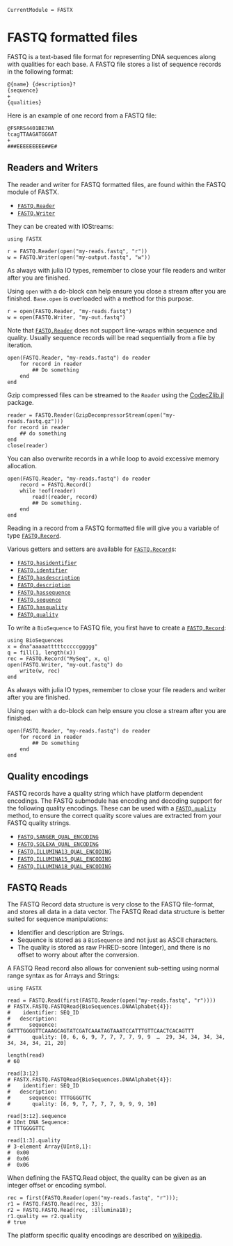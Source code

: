 ```@meta
CurrentModule = FASTX
```

# FASTQ formatted files

FASTQ is a text-based file format for representing DNA sequences along with
qualities for each base.
A FASTQ file stores a list of sequence records in the following format:

```
@{name} {description}?
{sequence}
+
{qualities}
```

Here is an example of one record from a FASTQ file:

```
@FSRRS4401BE7HA
tcagTTAAGATGGGAT
+
###EEEEEEEEE##E#
```

## Readers and Writers

The reader and writer for FASTQ formatted files, are found within the
FASTQ module of FASTX.

- [`FASTQ.Reader`](@ref)
- [`FASTQ.Writer`](@ref)

They can be created with IOStreams:

```jlcon
using FASTX

r = FASTQ.Reader(open("my-reads.fastq", "r"))
w = FASTQ.Writer(open("my-output.fastq", "w"))
```

As always with julia IO types, remember to close your file readers and writer
after you are finished.

Using `open` with a do-block can help ensure you close a stream after you are
finished. `Base.open` is overloaded with a method for this purpose.

```jlcon
r = open(FASTQ.Reader, "my-reads.fastq")
w = open(FASTQ.Writer, "my-out.fastq")
```

Note that [`FASTQ.Reader`](@ref) does not support line-wraps within sequence and quality.
Usually sequence records will be read sequentially from a file by iteration.

```jlcon
open(FASTQ.Reader, "my-reads.fastq") do reader
    for record in reader
        ## Do something
    end
end
```

Gzip compressed files can be streamed to the `Reader`
using the [CodecZlib.jl](https://github.com/JuliaIO/CodecZlib.jl) package.

```jlcon
reader = FASTQ.Reader(GzipDecompressorStream(open("my-reads.fastq.gz")))
for record in reader
    ## do something
end
close(reader)
```

You can also overwrite records in a while loop to avoid excessive memory allocation.

```jlcon
open(FASTQ.Reader, "my-reads.fastq") do reader
    record = FASTQ.Record()
    while !eof(reader)
        read!(reader, record)
        ## Do something.
    end
end
```

Reading in a record from a FASTQ formatted file will give you a variable of
type [`FASTQ.Record`](@ref).

Various getters and setters are available for [`FASTQ.Record`](@ref)s:

- [`FASTQ.hasidentifier`](@ref)
- [`FASTQ.identifier`](@ref)
- [`FASTQ.hasdescription`](@ref)
- [`FASTQ.description`](@ref)
- [`FASTQ.hassequence`](@ref)
- [`FASTQ.sequence`](@ref)
- [`FASTQ.hasquality`](@ref)
- [`FASTQ.quality`](@ref)

To write a `BioSequence` to FASTQ file, you first have to create a [`FASTQ.Record`](@ref):

```jlcon
using BioSequences
x = dna"aaaaatttttcccccggggg"
q = fill(1, length(x))
rec = FASTQ.Record("MySeq", x, q)
open(FASTQ.Writer, "my-out.fastq") do
    write(w, rec)
end
```

As always with julia IO types, remember to close your file readers and writer
after you are finished.

Using `open` with a do-block can help ensure you close a stream after you are
finished.

```jlcon
open(FASTQ.Reader, "my-reads.fastq") do reader
    for record in reader
        ## Do something
    end
end
```

## Quality encodings

FASTQ records have a quality string which have platform dependent encodings.
The FASTQ submodule has encoding and decoding support for the following
quality encodings. These can be used with a [`FASTQ.quality`](@ref) method, to
ensure the correct quality score values are extracted from your FASTQ quality
strings.

- [`FASTQ.SANGER_QUAL_ENCODING`](@ref)
- [`FASTQ.SOLEXA_QUAL_ENCODING`](@ref)
- [`FASTQ.ILLUMINA13_QUAL_ENCODING`](@ref)
- [`FASTQ.ILLUMINA15_QUAL_ENCODING`](@ref)
- [`FASTQ.ILLUMINA18_QUAL_ENCODING`](@ref)

## FASTQ Reads

The FASTQ Record data structure is very close to the FASTQ file-format, and stores all data in a data vector.
The FASTQ Read data structure is better suited for sequence manipulations:

- Identifier and description are Strings.
- Sequence is stored as a `BioSequence` and not just as ASCII characters.
- The quality is stored as raw PHRED-score (Integer), and there is no offset to worry about after the conversion.

A FASTQ Read record also allows for convenient sub-setting using normal range syntax as for Arrays and Strings:

```jlcon
using FASTX

read = FASTQ.Read(first(FASTQ.Reader(open("my-reads.fastq", "r"))))
# FASTX.FASTQ.FASTQRead{BioSequences.DNAAlphabet{4}}:
#    identifier: SEQ_ID
#   description: 
#      sequence: GATTTGGGGTTCAAAGCAGTATCGATCAAATAGTAAATCCATTTGTTCAACTCACAGTTT
#       quality: [0, 6, 6, 9, 7, 7, 7, 7, 9, 9  …  29, 34, 34, 34, 34, 34, 34, 34, 21, 20]

length(read)
# 60

read[3:12]
# FASTX.FASTQ.FASTQRead{BioSequences.DNAAlphabet{4}}:
#    identifier: SEQ_ID
#   description: 
#      sequence: TTTGGGGTTC
#       quality: [6, 9, 7, 7, 7, 7, 9, 9, 9, 10]

read[3:12].sequence
# 10nt DNA Sequence:
# TTTGGGGTTC

read[1:3].quality
# 3-element Array{UInt8,1}:
#  0x00
#  0x06
#  0x06
```

When defining the FASTQ.Read object, the quality can be given as an integer offset or encoding symbol.

```jlcon
rec = first(FASTQ.Reader(open("my-reads.fastq", "r")));
r1 = FASTQ.FASTQ.Read(rec, 33);
r2 = FASTQ.FASTQ.Read(rec, :illumina18);
r1.quality == r2.quality
# true
```

The platform specific quality encodings are described on [wikipedia](https://en.wikipedia.org/wiki/FASTQ_format#Encoding).
